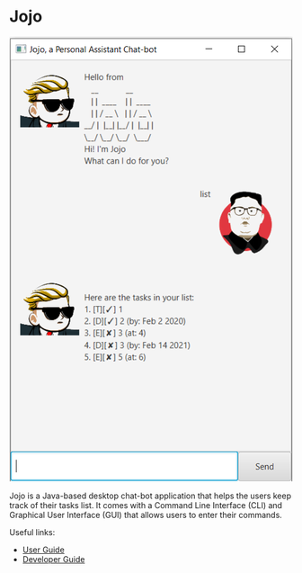 # Jojo

![Ui](./Ui.png)

Jojo is a Java-based desktop chat-bot application that helps the users keep track of their tasks list.
It comes with a Command Line Interface (CLI) and Graphical User Interface (GUI) that allows users to enter their commands.

Useful links:
* [User Guide](UserGuide.md)
* [Developer Guide](DeveloperGuide.md)
